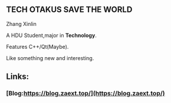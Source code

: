 ## TECH OTAKUS SAVE THE WORLD
Zhang Xinlin

A HDU Student,major in **Technology**.

Features C++/Qt(Maybe).

Like something new and interesting.

## Links:
### [Blog:https://blog.zaext.top/](https://blog.zaext.top/)

<!--
**ZaeXT/ZaeXT** is a ✨ _special_ ✨ repository because its `README.md` (this file) appears on your GitHub profile.

Here are some ideas to get you started:

- 🔭 I’m currently working on ...
- 🌱 I’m currently learning ...
- 👯 I’m looking to collaborate on ...
- 🤔 I’m looking for help with ...
- 💬 Ask me about ...
- 📫 How to reach me: ...
- 😄 Pronouns: ...
- ⚡ Fun fact: ...
-->

